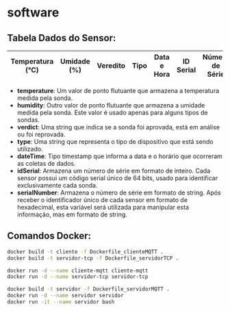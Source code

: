 # software

## Tabela Dados do Sensor:

| Temperatura (°C) | Umidade (%) | Veredito | Tipo | Data e Hora | ID Serial | Número de Série | Descrição |
|------------------|--------------|----------|------|-------------|-----------|-----------------|-----------|

- **temperature**: Um valor de ponto flutuante que armazena a temperatura medida pela sonda.
- **humidity**: Outro valor de ponto flutuante que armazena a umidade medida pela sonda. Este valor é usado apenas para alguns tipos de sondas.
- **verdict**: Uma string que indica se a sonda foi aprovada, está em análise ou foi reprovada.
- **type**: Uma string que representa o tipo de dispositivo que está sendo utilizado.
- **dateTime**: Tipo timestamp que informa a data e o horário que ocorreram as coletas de dados.
- **idSerial**: Armazena um número de série em formato de inteiro. Cada sensor possui um código serial único de 64 bits, usado para identificar exclusivamente cada sonda.
- **serialNumber**: Armazena o número de série em formato de string. Após receber o identificador único de cada sensor em formato de hexadecimal, esta variável será utilizada para manipular esta informação, mas em formato de string.

## Comandos Docker:

```bash
docker build -t cliente -f Dockerfile_clienteMQTT .
docker build -t servidor-tcp -f Dockerfile_servidorTCP .

docker run -d --name cliente-mqtt cliente-mqtt
docker run -d --name servidor-tcp servidor-tcp

docker build -t servidor -f Dockerfile_servidorMQTT .
docker run -d --name servidor servidor
docker run -it --name servidor bash
